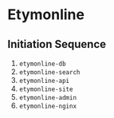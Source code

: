 # Etymonline

## Initiation Sequence

1. `etymonline-db`
2. `etymonline-search`
3. `etymonline-api`
4. `etymonline-site`
5. `etymonline-admin`
6. `etymonline-nginx`
